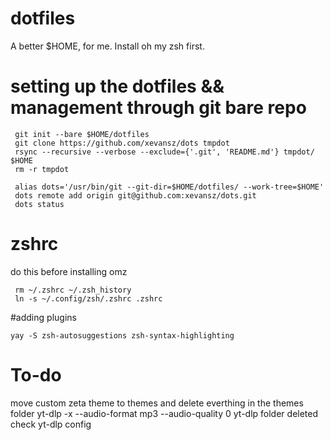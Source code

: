 # dotfiles
A better $HOME, for me.
Install oh my zsh first.

# setting up the dotfiles && management through git bare repo

```
 git init --bare $HOME/dotfiles
 git clone https://github.com/xevansz/dots tmpdot
 rsync --recursive --verbose --exclude={'.git', 'README.md'} tmpdot/ $HOME
 rm -r tmpdot

 alias dots='/usr/bin/git --git-dir=$HOME/dotfiles/ --work-tree=$HOME'
 dots remote add origin git@github.com:xevansz/dots.git
 dots status
```
# zshrc

do this before installing omz
```
 rm ~/.zshrc ~/.zsh_history
 ln -s ~/.config/zsh/.zshrc .zshrc
 ```
#adding plugins
```
yay -S zsh-autosuggestions zsh-syntax-highlighting
```

# To-do 
move custom zeta theme to themes and delete everthing in the themes folder
yt-dlp -x --audio-format mp3 --audio-quality 0 yt-dlp folder deleted check yt-dlp config

